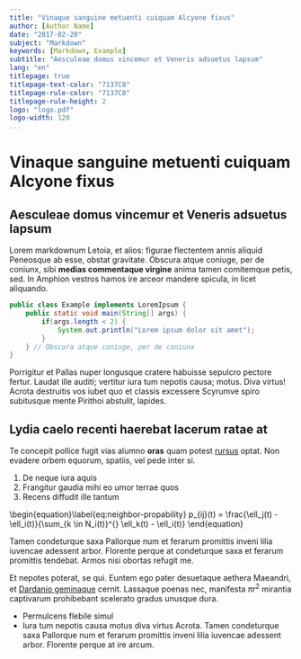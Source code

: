 ```yaml
---
title: "Vinaque sanguine metuenti cuiquam Alcyone fixus"
author: [Author Name]
date: "2017-02-20"
subject: "Markdown"
keywords: [Markdown, Example]
subtitle: "Aesculeae domus vincemur et Veneris adsuetus lapsum"
lang: "en"
titlepage: true
titlepage-text-color: "7137C8"
titlepage-rule-color: "7137C8"
titlepage-rule-height: 2
logo: "logo.pdf"
logo-width: 120
...
```


# Vinaque sanguine metuenti cuiquam Alcyone fixus

## Aesculeae domus vincemur et Veneris adsuetus lapsum

Lorem markdownum Letoia, et alios: figurae flectentem annis aliquid Peneosque ab
esse, obstat gravitate. Obscura atque coniuge, per de coniunx, sibi **medias
commentaque virgine** anima tamen comitemque petis, sed. In Amphion vestros
hamos ire arceor mandere spicula, in licet aliquando.

```java
public class Example implements LoremIpsum { 
	public static void main(String[] args) {
		if(args.length < 2) {
			System.out.println("Lorem ipsum dolor sit amet");
		}
	} // Obscura atque coniuge, per de coniunx
}		
```

Porrigitur et Pallas nuper longusque cratere habuisse sepulcro pectore fertur.
Laudat ille auditi; vertitur iura tum nepotis causa; motus. Diva virtus! Acrota
destruitis vos iubet quo et classis excessere Scyrumve spiro subitusque mente
Pirithoi abstulit, lapides.

## Lydia caelo recenti haerebat lacerum ratae at

Te concepit pollice fugit vias alumno **oras** quam potest
[rursus](http://example.com#rursus) optat. Non evadere orbem equorum, spatiis,
vel pede inter si.

1. De neque iura aquis
2. Frangitur gaudia mihi eo umor terrae quos
3. Recens diffudit ille tantum

\begin{equation}\label{eq:neighbor-propability}
    p_{ij}(t) = \frac{\ell_j(t) - \ell_i(t)}{\sum_{k \in N_i(t)}^{} \ell_k(t) - \ell_i(t)}
\end{equation}

Tamen condeturque saxa Pallorque num et ferarum promittis inveni lilia iuvencae
adessent arbor. Florente perque at condeturque saxa et ferarum promittis tendebat. Armos nisi obortas refugit me.

Et nepotes poterat, se qui. Euntem ego pater desuetaque aethera Maeandri, et
[Dardanio geminaque](http://example.com#Dardanio_geminaque) cernit. Lassaque poenas
nec, manifesta $\pi r^2$ mirantia captivarum prohibebant scelerato gradus unusque
dura.

- Permulcens flebile simul
- Iura tum nepotis causa motus diva virtus Acrota. Tamen condeturque saxa Pallorque num et ferarum promittis inveni lilia iuvencae adessent arbor. Florente perque at ire arcum.